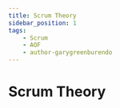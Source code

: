 ```yaml
---
title: Scrum Theory
sidebar_position: 1
tags:
    - Scrum
    - AOF
    - author-garygreenburendo
---
```


# Scrum Theory

